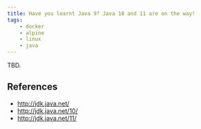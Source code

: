 ```yaml
---
title: Have you learnt Java 9? Java 10 and 11 are on the way!
tags:
	- docker
	- alpine
	- linux
	- java
---
```


TBD.

References
-----------
- http://jdk.java.net/
- http://jdk.java.net/10/
- http://jdk.java.net/11/
